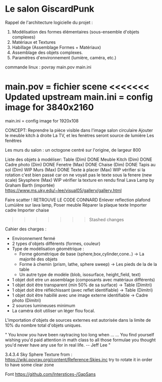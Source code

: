 # Le salon GiscardPunk

Rappel de l'architecture logicielle du projet :

1. Modélisation des formes élémentaires (sous-ensemble d'objets complexes)
2. Matériaux et Textures
3. Habillage (Assemblage Formes + Matériaux)
4. Assemblage des objets complexes.
5. Paramètres d'environnement (lumière, caméra, etc.)

commande linux : povray main.pov main.ini

main.pov = fichier scene
<<<<<<< Updated upstream
main.ini = config image for 3840x2160
=======
main.ini = config image for 1920x108

CONCEPT:
Reprendre la pièce visible dans l'image salon circulaire
Ajouter le meuble kitch à droite
La TV, et les fenètres seront source de lumière
Les fenêtres

Les murs du salon : un octogone centré sur l'origine, de largeur 800

Liste des objets à modéliser:
Table (Dim) DONE
Meuble Kitch (Dim) DONE
Cadre photo (Dim) DONE
Fenetre (Max) DONE
Chaise (Dim) DONE
Tapis au sol (Dim) WIP
Murs (Max) DONE
Texte à placer (Max) WIP vérifier si la rotation c'est bien passé car on ne voyait pas le texte sous la fenere (new scale)
Skysphere (Max) WIP vérifier la texture en rendu final
Lava Lamp by Graham Barth (importée) https://www.ms.uky.edu/~lee/visual05/gallery/gallery.html

Faire scatter ! RETROUVE LE CODE CONNARD
Enlever reflection plafond
Lumùière sur lava lamp,
Poser meuble
Réparer la plaque texte
Importer cadre
Importer chaise

> > > > > > > Stashed changes

Cahier des charges :

- Environnement fermé
- 2 types d'objets différents (formes, couleur)
- Type de modélisation géométrique :
  - Forme géométrique de base (sphere,box,cylinder,cone..) -> La majorité des objets
  - Forme à chemin (prism, lathe, sphere sweep) -> Les pieds de la de la table
  - Un autre type de modèle (blob, isosurface, height_field, text)
- 1 objet doit etre un assemblage (composants avec matériaux différents)
- 1 objet doit être transparent (min 50% de sa surface) -> Table (Dimitri)
- 1 objet doit être réfléchissant (avec reflet identifiable) -> Table (Dimitri)
- 1 objet doit être habillé avec une image externe identifiable -> Cadre photo (Dimitri)
- 2 sources lumineuses minimum
- La caméra doit utiliser un léger flou focal.

L'importation d'objets de sources externes est autorisée dans la limite de 10% du nombre total d'objets uniques.

" You know you have been raytracing too long when ...
... You find yourself wishing you'd paid attention in math class to all those formulae you thought you'd never have any use for in real life.
-- Jeff Lee "

3.4.3.4 Sky Sphere
Texture from : https://wiki.povray.org/content/Reference:Skies.inc
try to rotate it in order to have some clear zone

Font
https://github.com/Interstices-/GapSans
